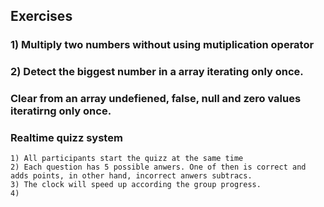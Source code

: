 ## Exercises

### 1) Multiply two numbers without using mutiplication operator

### 2) Detect the biggest number in a array iterating only once.

### Clear from an array undefiened, false, null and zero values iteratirng only once.

### Realtime quizz system
    1) All participants start the quizz at the same time
    2) Each question has 5 possible anwers. One of then is correct and adds points, in other hand, incorrect anwers subtracs.
    3) The clock will speed up according the group progress.
    4) 
